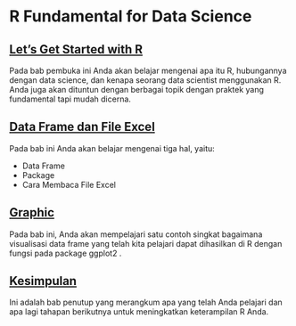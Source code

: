 # R Fundamental for Data Science
## [Let’s Get Started with R](modules/Started.md)
Pada bab pembuka ini Anda akan belajar mengenai apa itu R, hubungannya dengan data science, dan kenapa seorang data scientist menggunakan R. 
Anda juga akan dituntun dengan berbagai topik dengan praktek yang fundamental tapi mudah dicerna.

## [Data Frame dan File Excel](modules/Data-Frame.md)
Pada bab ini Anda akan belajar mengenai tiga hal, yaitu:
- Data Frame
- Package
- Cara Membaca File Excel

## [Graphic](modules/Graphic.md)
Pada bab ini, Anda akan mempelajari satu contoh singkat bagaimana visualisasi data frame yang telah kita pelajari dapat dihasilkan di R dengan fungsi pada package ggplot2 .

## [Kesimpulan](modules/Kesimpulan.md)
Ini adalah bab penutup yang merangkum apa yang telah Anda pelajari dan apa lagi tahapan berikutnya untuk meningkatkan keterampilan R Anda.